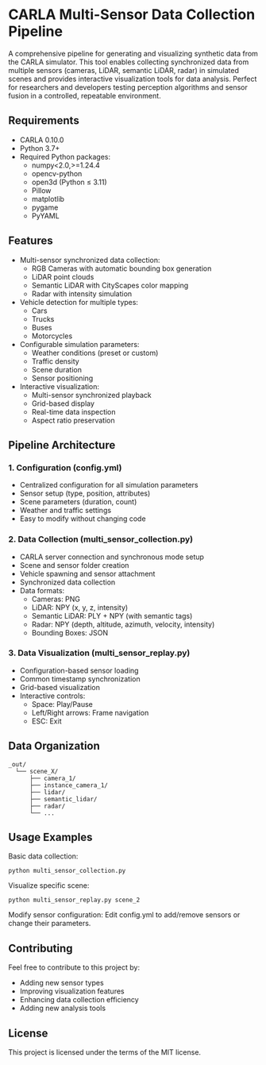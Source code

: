 # CARLA Multi-Sensor Data Collection Pipeline

A comprehensive pipeline for generating and visualizing synthetic data from the CARLA simulator. This tool enables collecting synchronized data from multiple sensors (cameras, LiDAR, semantic LiDAR, radar) in simulated scenes and provides interactive visualization tools for data analysis. Perfect for researchers and developers testing perception algorithms and sensor fusion in a controlled, repeatable environment.

## Requirements
- CARLA 0.10.0
- Python 3.7+
- Required Python packages:
  - numpy<2.0,>=1.24.4
  - opencv-python
  - open3d (Python ≤ 3.11)
  - Pillow
  - matplotlib
  - pygame
  - PyYAML

## Features
- Multi-sensor synchronized data collection:
  - RGB Cameras with automatic bounding box generation
  - LiDAR point clouds
  - Semantic LiDAR with CityScapes color mapping
  - Radar with intensity simulation
- Vehicle detection for multiple types:
  - Cars
  - Trucks
  - Buses
  - Motorcycles
- Configurable simulation parameters:
  - Weather conditions (preset or custom)
  - Traffic density
  - Scene duration
  - Sensor positioning
- Interactive visualization:
  - Multi-sensor synchronized playback
  - Grid-based display
  - Real-time data inspection
  - Aspect ratio preservation

## Pipeline Architecture
### 1. Configuration (config.yml)
- Centralized configuration for all simulation parameters
- Sensor setup (type, position, attributes)
- Scene parameters (duration, count)
- Weather and traffic settings
- Easy to modify without changing code

### 2. Data Collection (multi_sensor_collection.py)
- CARLA server connection and synchronous mode setup
- Scene and sensor folder creation
- Vehicle spawning and sensor attachment
- Synchronized data collection
- Data formats:
  - Cameras: PNG
  - LiDAR: NPY (x, y, z, intensity)
  - Semantic LiDAR: PLY + NPY (with semantic tags)
  - Radar: NPY (depth, altitude, azimuth, velocity, intensity)
  - Bounding Boxes: JSON

### 3. Data Visualization (multi_sensor_replay.py)
- Configuration-based sensor loading
- Common timestamp synchronization
- Grid-based visualization
- Interactive controls:
  - Space: Play/Pause
  - Left/Right arrows: Frame navigation
  - ESC: Exit

## Data Organization
```
_out/
  └── scene_X/
      ├── camera_1/
      ├── instance_camera_1/
      ├── lidar/
      ├── semantic_lidar/
      ├── radar/
      └── ...
```


## Usage Examples
Basic data collection:
```
python multi_sensor_collection.py
```

Visualize specific scene:
```
python multi_sensor_replay.py scene_2
```

Modify sensor configuration: Edit config.yml to add/remove sensors or change their parameters.

## Contributing
Feel free to contribute to this project by:

- Adding new sensor types
- Improving visualization features
- Enhancing data collection efficiency
- Adding new analysis tools

## License
This project is licensed under the terms of the MIT license.
